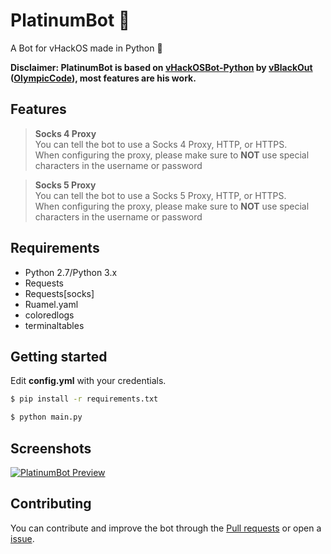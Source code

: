 # PlatinumBot 🤖

A Bot for vHackOS made in Python 🐍

**Disclaimer: PlatinumBot is based on [vHackOSBot-Python](https://github.com/OlympicCode/vHackOSBot-Python) by [vBlackOut](https://github.com/vblackout) ([OlympicCode](https://olympiccode.net)), most features are his work.**

## Features

> **Socks 4 Proxy**  
You can tell the bot to use a Socks 4 Proxy, HTTP, or HTTPS.  
When configuring the proxy, please make sure to **NOT** use special characters in the username or password

> **Socks 5 Proxy**  
You can tell the bot to use a Socks 5 Proxy, HTTP, or HTTPS.  
When configuring the proxy, please make sure to **NOT** use special characters in the username or password


## Requirements

* Python 2.7/Python 3.x
* Requests
* Requests[socks]
* Ruamel.yaml
* coloredlogs
* terminaltables

## Getting started

Edit **config.yml** with your credentials.
```bash
$ pip install -r requirements.txt

$ python main.py
```
## Screenshots

[![PlatinumBot Preview](http://dl.atvg-studios.at/_images_png/PlatinumBot-preview.png)](https://gitlab.atvg-studios.at/root/PlatinumBot)

## Contributing

You can contribute and improve the bot through the [Pull requests](https://gitlab.atvg-studios.at/root/PlatinumBot/merge_requests/new) or open a [issue](https://gitlab.atvg-studios.at/root/PlatinumBot/issues/new).
